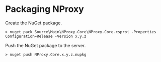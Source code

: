 # Packaging NProxy

Create the NuGet package.

```
> nuget pack Source\Main\NProxy.Core\NProxy.Core.csproj -Properties Configuration=Release -Version x.y.z
```

Push the NuGet package to the server.

```
> nuget push NProxy.Core.x.y.z.nupkg
```
